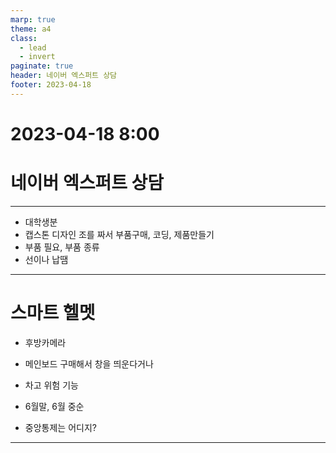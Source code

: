 ```yaml
---
marp: true
theme: a4
class:
  - lead
  - invert
paginate: true
header: 네이버 엑스퍼트 상담
footer: 2023-04-18
---
```


# 2023-04-18 8:00
# 네이버 엑스퍼트 상담

---

* 대학생분
* 캡스톤 디자인 조를 짜서 부품구매, 코딩, 제품만들기
* 부품 필요, 부품 종류
* 선이나 납땜

---

# 스마트 헬멧
* 후방카메라
* 메인보드 구매해서 창을 띄운다거나
* 차고 위험 기능

* 6월말, 6월 중순

* 중앙통제는 어디지?

---

